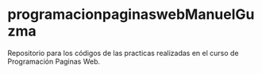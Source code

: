 # programacionpaginaswebManuelGuzma
Repositorio para los códigos de las practicas realizadas en el curso de Programación Paginas Web.
